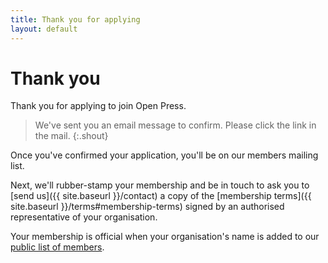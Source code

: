 ```yaml
---
title: Thank you for applying
layout: default
---
```


# Thank you

Thank you for applying to join Open Press.

> We've sent you an email message to confirm. Please click the link in the mail.
{:.shout}

Once you've confirmed your application, you'll be on our members mailing list.

Next, we'll rubber-stamp your membership and be in touch to ask you to [send us]({{ site.baseurl }}/contact) a copy of the [membership terms]({{ site.baseurl }}/terms#membership-terms) signed by an authorised representative of your organisation.

Your membership is official when your organisation's name is added to our [public list of members](#footer).
